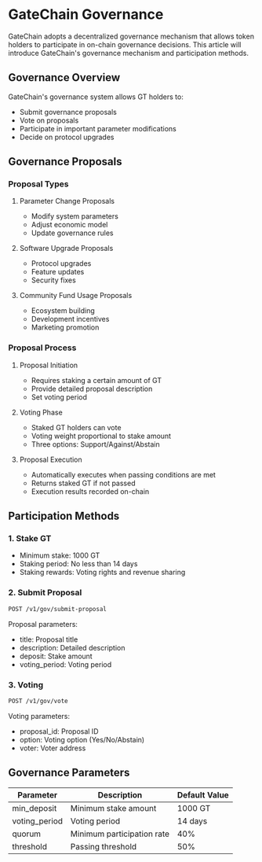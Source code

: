 # GateChain Governance

GateChain adopts a decentralized governance mechanism that allows token holders to participate in on-chain governance decisions. This article will introduce GateChain's governance mechanism and participation methods.

## Governance Overview

GateChain's governance system allows GT holders to:

- Submit governance proposals
- Vote on proposals
- Participate in important parameter modifications
- Decide on protocol upgrades

## Governance Proposals

### Proposal Types

1. Parameter Change Proposals
   - Modify system parameters
   - Adjust economic model
   - Update governance rules

2. Software Upgrade Proposals
   - Protocol upgrades
   - Feature updates
   - Security fixes

3. Community Fund Usage Proposals
   - Ecosystem building
   - Development incentives
   - Marketing promotion

### Proposal Process

1. Proposal Initiation
   - Requires staking a certain amount of GT
   - Provide detailed proposal description
   - Set voting period

2. Voting Phase
   - Staked GT holders can vote
   - Voting weight proportional to stake amount
   - Three options: Support/Against/Abstain

3. Proposal Execution
   - Automatically executes when passing conditions are met
   - Returns staked GT if not passed
   - Execution results recorded on-chain

## Participation Methods

### 1. Stake GT

- Minimum stake: 1000 GT
- Staking period: No less than 14 days
- Staking rewards: Voting rights and revenue sharing

### 2. Submit Proposal

```bash
POST /v1/gov/submit-proposal
```

Proposal parameters:
- title: Proposal title
- description: Detailed description
- deposit: Stake amount
- voting_period: Voting period

### 3. Voting

```bash
POST /v1/gov/vote
```

Voting parameters:
- proposal_id: Proposal ID
- option: Voting option (Yes/No/Abstain)
- voter: Voter address

## Governance Parameters

| Parameter | Description | Default Value |
|------|------|--------|
| min_deposit | Minimum stake amount | 1000 GT |
| voting_period | Voting period | 14 days |
| quorum | Minimum participation rate | 40% |
| threshold | Passing threshold | 50% |

